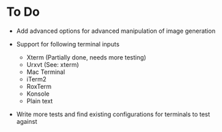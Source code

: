 # To Do

- Add advanced options for advanced manipulation of image generation

- Support for following terminal inputs
  + Xterm (Partially done, needs more testing)
  + Urxvt (See: xterm)
  + Mac Terminal
  + iTerm2
  + RoxTerm
  + Konsole
  + Plain text

- Write more tests and find existing configurations for terminals to test against
